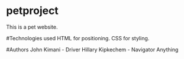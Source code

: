 # petproject
This is a pet website.

#Technologies used
HTML for positioning.
CSS for styling.

#Authors
John Kimani - Driver
Hillary Kipkechem - Navigator
Anything
